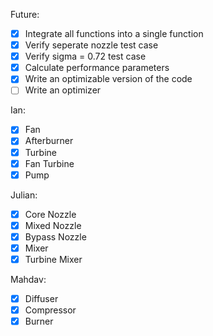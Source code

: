 Future:
- [x] Integrate all functions into a single function
- [x] Verify seperate nozzle test case
- [x] Verify sigma = 0.72 test case
- [x] Calculate performance parameters
- [x] Write an optimizable version of the code
- [ ] Write an optimizer

Ian:
- [x] Fan
- [x] Afterburner
- [x] Turbine
- [x] Fan Turbine
- [x] Pump

Julian:
- [x] Core Nozzle
- [x] Mixed Nozzle
- [x] Bypass Nozzle
- [x] Mixer
- [x] Turbine Mixer

Mahdav:
- [x] Diffuser
- [x] Compressor
- [x] Burner
